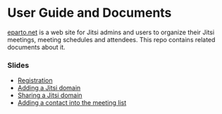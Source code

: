# User Guide and Documents

[eparto.net](https://eparto.net) is a web site for Jitsi admins and users to
organize their Jitsi meetings, meeting schedules and attendees. This repo
contains related documents about it.

### Slides

- [Registration](https://emrahcom.github.io/eparto/slides/id/registration.html)
- [Adding a Jitsi domain](https://emrahcom.github.io/eparto/slides/pri/domain/add.html)
- [Sharing a Jitsi domain](https://emrahcom.github.io/eparto/slides/pri/domain/share.html)
- [Adding a contact into the meeting list](https://emrahcom.github.io/eparto/slides/pri/meeting/share-with-contact.html)
